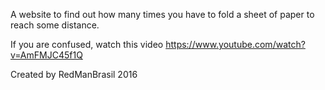 A website to find out how many times you have to fold a sheet of paper to reach some distance.

If you are confused, watch this video https://www.youtube.com/watch?v=AmFMJC45f1Q

Created by RedManBrasil 2016
